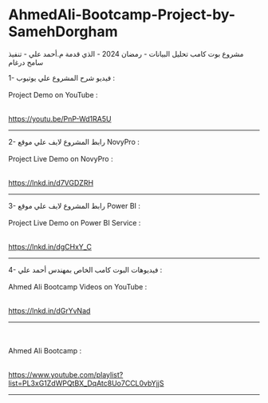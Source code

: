 # AhmedAli-Bootcamp-Project-by-SamehDorgham
مشروع بوت كامب تحليل البيانات - رمضان 2024 - الذي قدمة م.أحمد علي - تنفيذ سامح درغام


1- فيديو شرح المشروع علي يوتيوب :
<br> <br> Project Demo on YouTube : </br> </br>

https://youtu.be/PnP-Wd1RA5U

---------------------------------------------------------------------------

2- رابط المشروع لايف علي موقع NovyPro :
<br> <br> Project Live Demo on NovyPro : </br> </br>

https://lnkd.in/d7VGDZRH

---------------------------------------------------------------------------

3- رابط المشروع لايف علي موقع Power BI :
<br> <br> Project Live Demo on Power BI Service : </br> </br>

https://lnkd.in/dgCHxY_C

---------------------------------------------------------------------------

4- فيديوهات البوت كامب الخاص بمهندس أحمد علي :
<br> <br> Ahmed Ali Bootcamp Videos on YouTube : </br> </br>

https://lnkd.in/dGrYvNad

---------------------------------------------------------------------------

<br> <br> Ahmed Ali Bootcamp : </br> </br>

https://www.youtube.com/playlist?list=PL3xG1ZdWPQtBX_DqAtc8Uo7CCL0vbYjjS

---------------------------------------------------------------------------
